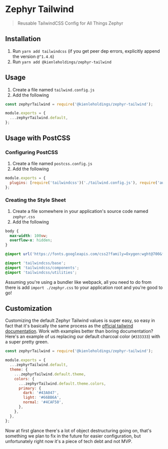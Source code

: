 # Zephyr Tailwind

> Reusable TailwindCSS Config for All Things Zephyr

## Installation

1. Run `yarn add tailwindcss` (if you get peer dep errors, explicitly append the version `@^1.4.6`)
1. Run `yarn add @kienleholdings/zephyr-tailwind`

## Usage

1. Create a file named `tailwind.config.js`
1. Add the following

```javascript
const zephyrTailwind = require('@kienleholdings/zephyr-tailwind');

module.exports = {
  ...zephyrTailwind.default,
};
```

## Usage with PostCSS

### Configuring PostCSS

1. Create a file named `postcss.config.js`
1. Add the following

```javascript
module.exports = {
  plugins: [require('tailwindcss')('./tailwind.config.js'), require('autoprefixer')],
};
```

### Creating the Style Sheet

1. Create a file somewhere in your application's source code named `zephyr.css`
1. Add the following

```css
body {
  max-width: 100vw;
  overflow-x: hidden;
}

@import url('https://fonts.googleapis.com/css2?family=Oxygen:wght@700&family=Source+Sans+Pro:wght@400;700&display=swap');

@import 'tailwindcss/base';
@import 'tailwindcss/components';
@import 'tailwindcss/utilities';
```

Assuming you're using a bundler like webpack, all you need to do from there is add
`import ./zephyr.css` to your application root and you're good to go!

## Customization

Customizing the default Zephyr Tailwind values is super easy, so easy in fact that it's basically
the same process as the
[official tailwind documentation](https://tailwindcss.com/docs/configuration). Work with examples
better than boring documentation? Here's an example of us replacing our default charcoal color
(`#333333`) with a super pretty green.

```javascript
const zephyrTailwind = require('@kienleholdings/zephyr-tailwind');

module.exports = {
  ...zephyrTailwind.default,
  theme: {
    ...zephyrTailwind.default.theme,
    colors: {
      ...zephyrTailwind.default.theme.colors,
      primary: {
        dark: '#43A047',
        light: '#66BB6A',
        normal: '#4CAF50',
      },
    },
  },
};
```

Now at first glance there's a lot of object destructuring going on, that's something we plan to fix
in the future for easier configuration, but unfortunately right now it's a piece of tech debt and
not MVP.
